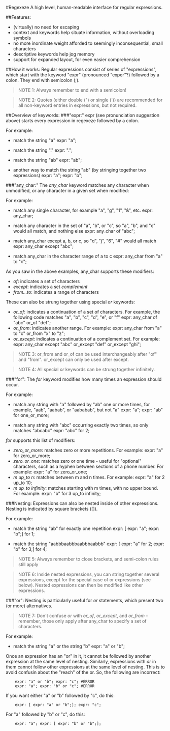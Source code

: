 #Regexeze 
A high level, human-readable interface for regular expressions.

##Features:
- (virtually) no need for escaping
- context and keywords help situate information, without overloading symbols
- no more inordinate weight afforded to seemingly inconsequential, small characters
- descriptive keywords help jog memory
- support for expanded layout, for even easier comprehension

##How it works:
Regular expressions consist of series of "expressions", which start with the keyword "expr" (pronounced "exper"?) followed by a colon. They end with semicolon (;).

>NOTE 1: Always remember to end with a semicolon!

>NOTE 2: Quotes (either double (") or single (')) are recommended for all non-keyword entries in expressions, but not required.

##Overview of keywords:
###"expr:"
expr (see pronunciation suggestion above) starts every expression in regexeze followed by a colon.

For example:

* match the string "a"
        expr: "a";

* match the string "."
        expr: ".";

* match the string "ab"
        expr: "ab";

* another way to match the string "ab" (by stringing together two expressions)
        expr: "a"; expr: "b";

###"any_char:"
The *any_char* keyword matches any character when unmodified, or any character in a given set when modified:

For example:

* match any single character, for example "a", "g", "1", "&", etc.
        expr: any_char;

* match any character in the set of "a", "b", or "c", so "a", "b", and "c" would all match, and nothing else
        expr: any_char of "abc";

* match any_char except a, b, or c, so "d", "j", "6", "#" would all match
        expr: any_char except "abc";

* match any_char in the character range of a to c
        expr: any_char from "a" to "c";

As you saw in the above examples, any_char supports these modifiers:
* *of*: indicates a set of characters
* *except*: indicates a set *complement*
* *from...to*: indicates a range of characters

These can also be strung together using special *or* keywords:
* *or_of*: indicates a continuation of a set of characters. For example, the following code matches "a", "b", "c", "d", "e", or "f"
        expr: any_char of "abc" or_of "def";
* *or_from*: indicates another range. For example:
        expr: any_char from "a" to "c" or_from "x" to "z";
* *or_except*: indicates a continuation of a complement set. For example:
        expr: any_char except "abc" or_except "def" or_except "ghi";
>NOTE 3: or_from and or_of can be used interchangeably after "of" and "from". or_except can only be used after except. 

>NOTE 4: All special *or* keywords can be strung together infinitely.

###"for":
The *for* keyword modifies how many times an expression should occur.

For example:
* match any string with "a" followed by "ab" one or more times, for example, "aab", "aabab", or "aababab", but not "a"
        expr: "a"; expr: "ab" for one_or_more;

* match any string with "abc" occurring exactly two times, so only matches "abcabc"
        expr: "abc" for 2;

*for* supports this list of modifiers:
* *zero_or_more*: matches zero or more repetitions. For example:
        expr: "a" for zero_or_more;
* *zero_or_one*: matches zero or one time - useful for "optional" characters, such as a hyphen between sections of a phone number. For example:
        expr: "a" for zero_or_one;
* *m up_to n*: matches between m and n times. For example:
        expr: "a" for 2 up_to 10;
* *m up_to infinity*: matches starting with m times, with no upper bound. For example:
        expr: "b" for 3 up_to infinity;

###Nesting:
Expressions can also be nested inside of other expressions. Nesting is indicated by square brackets ([]).

For example:
* match the string "ab" for exactly one repetition
        expr: [ expr: "a"; expr: "b";] for 1;

* match the string "aabbbaabbbaabbbaabbb"
        expr: [ expr: "a" for 2; expr: "b" for 3;] for 4;

>NOTE 5: Always remember to close brackets, and semi-colon rules still apply

>NOTE 6: Inside nested expressions, you can string together several expressions, except for the special case of or expressions (see below). Nested expressions can then be modified like other expressions.

###"or":
Nesting is particularly useful for *or* statements, which present two (or more) alternatives. 

>NOTE 7: Don't confuse *or* with *or_of*, *or_except*, and *or_from* - remember, those only apply after any_char to specify a set of characters.

For example:
* match the string "a" or the string "b"
        expr: "a" or "b";

Once an expression has an "or" in it, it cannot be followed by another expression at the same level of nesting. Similarly, expressions with *or* in them cannot follow other expressions at the same level of nesting. This is to avoid confusin about the "reach" of the or.  So, the following are incorrect:

        expr: "a" or "b"; expr: "c"; #ERROR
        expr: "a"; expr: "b" or "c"; #ERROR

If you want either "a" or "b" followed by "c", do this:

        expr: [ expr: "a" or "b";]; expr: "c";

For "a" followed by "b" or "c", do this:

        expr: "a"; expr: [ expr: "b" or "b";];
